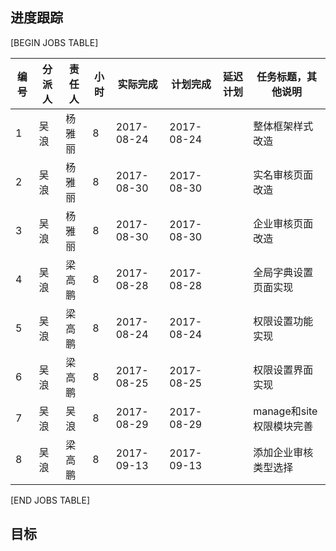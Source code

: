 进度跟踪
--------

[BEGIN JOBS TABLE]

| 编号 | 分派人 | 责任人 | 小时 | 实际完成 | 计划完成 | 延迟计划 | 任务标题，其他说明 |
|------|-------|------|-----|----------|--------|---------|-----------------|
| 1 | 吴浪 | 杨雅丽 | 8 | 2017-08-24 | 2017-08-24 | |整体框架样式改造|
| 2 | 吴浪 | 杨雅丽 | 8 | 2017-08-30 | 2017-08-30 | |实名审核页面改造|
| 3 | 吴浪 | 杨雅丽 | 8 | 2017-08-30 | 2017-08-30 | |企业审核页面改造|
| 4 | 吴浪 | 梁高鹏 | 8 | 2017-08-28 | 2017-08-28 | |全局字典设置页面实现|
| 5 | 吴浪 | 梁高鹏 | 8 | 2017-08-24 | 2017-08-24 | |权限设置功能实现|
| 6 | 吴浪 | 梁高鹏 | 8 | 2017-08-25 | 2017-08-25 | |权限设置界面实现|
| 7 | 吴浪 | 吴浪 | 8 | 2017-08-29 | 2017-08-29 | |manage和site权限模块完善|
| 8 | 吴浪 | 梁高鹏 | 8 | 2017-09-13 | 2017-09-13 | |添加企业审核类型选择|

[END JOBS TABLE]

目标
------


